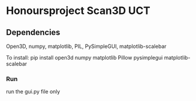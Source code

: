# Honoursproject Scan3D UCT

## Dependencies
Open3D, numpy, matplotlib, PIL, PySimpleGUI, matplotlib-scalebar

To install:
  pip install open3d numpy matplotlib Pillow pysimplegui matplotlib-scalebar

### Run

run the gui.py file only
